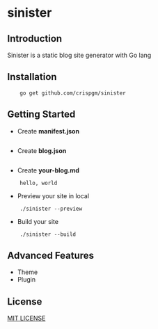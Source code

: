 # sinister

## Introduction

Sinister is a static blog site generator with Go lang

## Installation

```
    go get github.com/crispgm/sinister
```

## Getting Started

* Create __manifest.json__

```
```

* Create __blog.json__

```
```

* Create __your-blog.md__

```
    hello, world
```

* Preview your site in local

```
    ./sinister --preview
```

* Build your site

```
    ./sinister --build
```

## Advanced Features

* Theme
* Plugin

## License

[MIT LICENSE](https://github.com/crispgm/sinister/blob/master/LICENSE)
